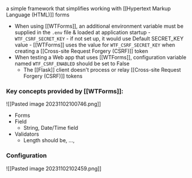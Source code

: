 a simple framework that simplifies working with [[Hypertext Markup Language (HTML)]] forms
- When using [[WTForms]], an additional environment variable must be supplied in the `.env` file & loaded at application startup
		- `WTF_CSRF_SECRET_KEY` - if not set up, it would use Default SECRET_KEY value
		- [[WTForms]] uses the value for `WTF_CSRF_SECRET_KEY` when creating a [[Cross-site Request Forgery (CSRF)]] token
- When testing a Web app that uses [[WTForms]], configuration variable named `WTF_CSRF_ENABLED` should be set to False
	- The [[Flask]] client doesn't process or relay [[Cross-site Request Forgery (CSRF)]] tokens
### Key concepts provided by [[WTForms]]:
![[Pasted image 20231102100746.png]]
- Forms
- Field
	- String, Date/Time field
- Validators
	- Length should be, ..., 

### Configuration
![[Pasted image 20231102102459.png]]